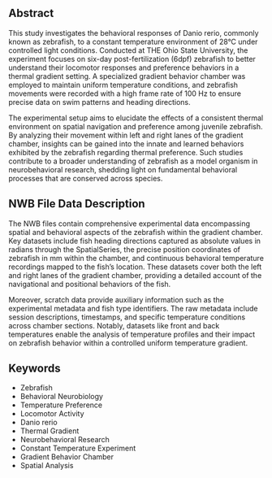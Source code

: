 ## Abstract

This study investigates the behavioral responses of Danio rerio, commonly known as zebrafish, to a constant temperature environment of 28°C under controlled light conditions. Conducted at THE Ohio State University, the experiment focuses on six-day post-fertilization (6dpf) zebrafish to better understand their locomotor responses and preference behaviors in a thermal gradient setting. A specialized gradient behavior chamber was employed to maintain uniform temperature conditions, and zebrafish movements were recorded with a high frame rate of 100 Hz to ensure precise data on swim patterns and heading directions.

The experimental setup aims to elucidate the effects of a consistent thermal environment on spatial navigation and preference among juvenile zebrafish. By analyzing their movement within left and right lanes of the gradient chamber, insights can be gained into the innate and learned behaviors exhibited by the zebrafish regarding thermal preference. Such studies contribute to a broader understanding of zebrafish as a model organism in neurobehavioral research, shedding light on fundamental behavioral processes that are conserved across species.

## NWB File Data Description

The NWB files contain comprehensive experimental data encompassing spatial and behavioral aspects of the zebrafish within the gradient chamber. Key datasets include fish heading directions captured as absolute values in radians through the SpatialSeries, the precise position coordinates of zebrafish in mm within the chamber, and continuous behavioral temperature recordings mapped to the fish’s location. These datasets cover both the left and right lanes of the gradient chamber, providing a detailed account of the navigational and positional behaviors of the fish.

Moreover, scratch data provide auxiliary information such as the experimental metadata and fish type identifiers. The raw metadata include session descriptions, timestamps, and specific temperature conditions across chamber sections. Notably, datasets like front and back temperatures enable the analysis of temperature profiles and their impact on zebrafish behavior within a controlled uniform temperature gradient.

## Keywords

- Zebrafish
- Behavioral Neurobiology
- Temperature Preference
- Locomotor Activity
- Danio rerio
- Thermal Gradient
- Neurobehavioral Research
- Constant Temperature Experiment
- Gradient Behavior Chamber
- Spatial Analysis